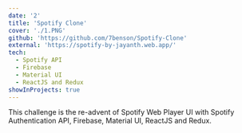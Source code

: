 ```yaml
---
date: '2'
title: 'Spotify Clone'
cover: './1.PNG'
github: 'https://github.com/7benson/Spotify-Clone'
external: 'https://spotify-by-jayanth.web.app/'
tech:
  - Spotify API
  - Firebase
  - Material UI
  - ReactJS and Redux
showInProjects: true
---
```


This challenge is the re-advent of Spotify Web Player UI with Spotify Authentication API, Firebase, Material UI, ReactJS and Redux.